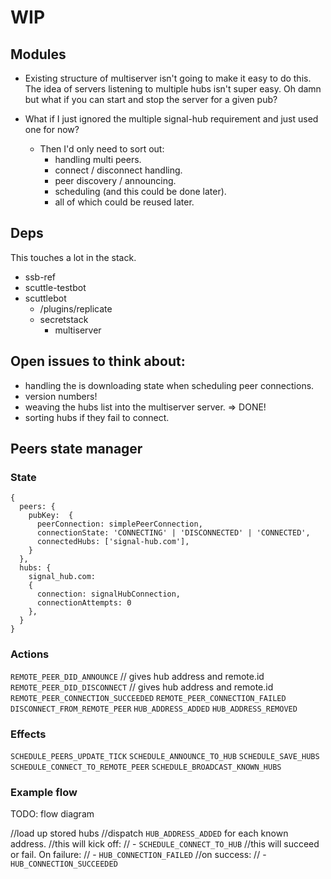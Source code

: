# WIP

## Modules

- Existing structure of multiserver isn't going to make it easy to do this. The idea of servers listening to multiple hubs isn't super easy. Oh damn but what if you can start and stop the server for a given pub?

- What if I just ignored the multiple signal-hub requirement and just used one for now?
  - Then I'd only need to sort out:
    - handling multi peers.
    - connect / disconnect handling.
    - peer discovery / announcing.
    - scheduling (and this could be done later).
    - all of which could be reused later.

## Deps

This touches a lot in the stack.

- ssb-ref
- scuttle-testbot
- scuttlebot
  - /plugins/replicate
  - secretstack
    - multiserver

## Open issues to think about:

- handling the is downloading state when scheduling peer connections.
- version numbers!
- weaving the hubs list into the multiserver server. => DONE!
- sorting hubs if they fail to connect. 

## Peers state manager

### State

```
{
  peers: {
    pubKey:  {
      peerConnection: simplePeerConnection,
      connectionState: 'CONNECTING' | 'DISCONNECTED' | 'CONNECTED',
      connectedHubs: ['signal-hub.com'],
    } 
  },
  hubs: {
    signal_hub.com: 
    {
      connection: signalHubConnection,
      connectionAttempts: 0
    },
  }
}
```

### Actions

`REMOTE_PEER_DID_ANNOUNCE` // gives hub address and remote.id
`REMOTE_PEER_DID_DISCONNECT` // gives hub address and remote.id
`REMOTE_PEER_CONNECTION_SUCCEEDED`
`REMOTE_PEER_CONNECTION_FAILED`
`DISCONNECT_FROM_REMOTE_PEER`
`HUB_ADDRESS_ADDED`
`HUB_ADDRESS_REMOVED`

### Effects

`SCHEDULE_PEERS_UPDATE_TICK`
`SCHEDULE_ANNOUNCE_TO_HUB`
`SCHEDULE_SAVE_HUBS`
`SCHEDULE_CONNECT_TO_REMOTE_PEER`
`SCHEDULE_BROADCAST_KNOWN_HUBS`

### Example flow

TODO: flow diagram

//load up stored hubs
//dispatch `HUB_ADDRESS_ADDED` for each known address.
//this will kick off:
// - `SCHEDULE_CONNECT_TO_HUB`
//this will succeed or fail. On failure:
// - `HUB_CONNECTION_FAILED`
//on success:
// - `HUB_CONNECTION_SUCCEEDED`

